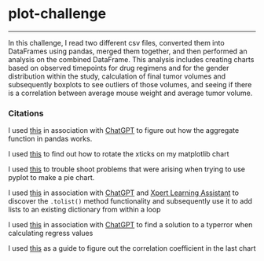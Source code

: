 # plot-challenge
---
In this challenge, I read two different csv files, converted them into DataFrames using pandas, merged them together, and then performed an analysis on the combined DataFrame. This analysis includes creating charts based on observed timepoints for drug regimens and for the gender distribution within the study, calculation of final tumor volumes and subsequently boxplots to see outliers of those volumes, and seeing if there is a correlation between average mouse weight and average tumor volume. 

### Citations
I used [this](https://pandas.pydata.org/docs/reference/api/pandas.DataFrame.aggregate.html) in association with [ChatGPT](https://chatgpt.com/) to figure out how the aggregate function in pandas works. 

I used [this](https://matplotlib.org/3.4.3/gallery/ticks_and_spines/ticklabels_rotation.html) to find out how to rotate the xticks on my matplotlib chart

I used [this](https://matplotlib.org/stable/gallery/pie_and_polar_charts/pie_features.html) to trouble shoot problems that were arising when trying to use pyplot to make a pie chart.

I used [this](https://www.programiz.com/python-programming/numpy/methods/tolist) in association with [ChatGPT](https://chatgpt.com/) and [Xpert Learning Assistant](https://bootcampspot.instructure.com/courses/6483/external_tools/313) to discover the ```.tolist()``` method functionality and  subsequently use it to add lists to an existing dictionary from within a loop

I used [this](https://numpy.org/devdocs/reference/generated/numpy.array.html) in association with [ChatGPT](https://chatgpt.com/) to find a solution to a typerror when calculating regress values

I used [this](https://realpython.com/numpy-scipy-pandas-correlation-python/#correlation) as a guide to figure out the correlation coefficient in the last chart